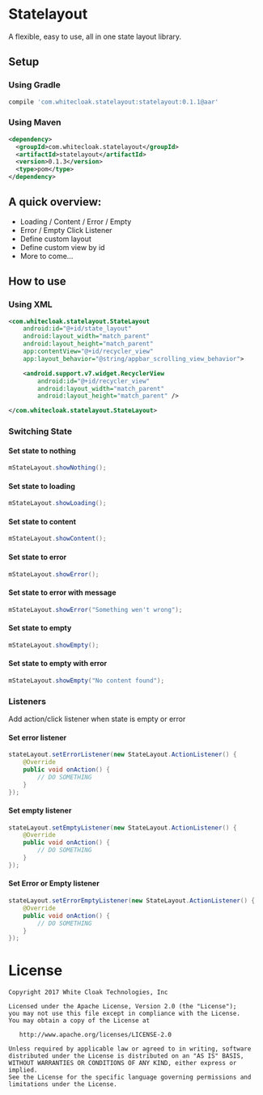 # Statelayout
A flexible, easy to use, all in one state layout library.

## Setup
### Using Gradle
```gradle
compile 'com.whitecloak.statelayout:statelayout:0.1.1@aar'
```
### Using Maven
```xml
<dependency>
  <groupId>com.whitecloak.statelayout</groupId>
  <artifactId>statelayout</artifactId>
  <version>0.1.3</version>
  <type>pom</type>
</dependency>
```

## A quick overview:
- Loading / Content / Error / Empty
- Error / Empty Click Listener
- Define custom layout
- Define custom view by id
- More to come...

## How to use
### Using XML

```XML
<com.whitecloak.statelayout.StateLayout
    android:id="@+id/state_layout"
    android:layout_width="match_parent"
    android:layout_height="match_parent"
    app:contentView="@+id/recycler_view"
    app:layout_behavior="@string/appbar_scrolling_view_behavior">

    <android.support.v7.widget.RecyclerView
        android:id="@+id/recycler_view"
        android:layout_width="match_parent"
        android:layout_height="match_parent" />

</com.whitecloak.statelayout.StateLayout>
```

### Switching State
#### Set state to nothing
```java
mStateLayout.showNothing();
```

#### Set state to loading
```java
mStateLayout.showLoading();
```


#### Set state to content
```java
mStateLayout.showContent();
```

#### Set state to error
```java
mStateLayout.showError();
```

#### Set state to error with message
```java
mStateLayout.showError("Something wen't wrong");
```

#### Set state to empty
```java
mStateLayout.showEmpty();
```

#### Set state to empty with error
```java
mStateLayout.showEmpty("No content found");
```

### Listeners
Add action/click listener when state is empty or error

#### Set error listener
```java
stateLayout.setErrorListener(new StateLayout.ActionListener() {
    @Override
    public void onAction() {
        // DO SOMETHING
    }
});
```
#### Set empty listener
```java
stateLayout.setEmptyListener(new StateLayout.ActionListener() {
    @Override
    public void onAction() {
        // DO SOMETHING
    }
});
```
#### Set Error or Empty listener
```java
stateLayout.setErrorEmptyListener(new StateLayout.ActionListener() {
    @Override
    public void onAction() {
        // DO SOMETHING
    }
});
```

# License

    Copyright 2017 White Cloak Technologies, Inc

    Licensed under the Apache License, Version 2.0 (the "License");
    you may not use this file except in compliance with the License.
    You may obtain a copy of the License at

       http://www.apache.org/licenses/LICENSE-2.0

    Unless required by applicable law or agreed to in writing, software
    distributed under the License is distributed on an "AS IS" BASIS,
    WITHOUT WARRANTIES OR CONDITIONS OF ANY KIND, either express or implied.
    See the License for the specific language governing permissions and
    limitations under the License.